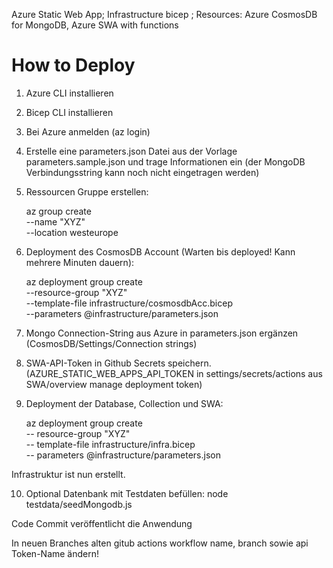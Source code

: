 Azure Static Web App;
Infrastructure bicep ;
Resources: Azure CosmosDB for MongoDB, Azure SWA with functions

# How to Deploy

1. Azure CLI installieren
2. Bicep CLI installieren
3. Bei Azure anmelden (az login)
4. Erstelle eine parameters.json Datei aus der Vorlage parameters.sample.json und trage Informationen ein (der MongoDB Verbindungsstring kann noch nicht eingetragen werden)
5. Ressourcen Gruppe erstellen:

   az group create \
   --name "XYZ" \
   --location westeurope

6. Deployment des CosmosDB Account (Warten bis deployed! Kann mehrere Minuten dauern):

   az deployment group create \
   --resource-group "XYZ" \
   --template-file infrastructure/cosmosdbAcc.bicep \
   --parameters @infrastructure/parameters.json

7. Mongo Connection-String aus Azure in parameters.json ergänzen (CosmosDB/Settings/Connection strings)
8. SWA-API-Token in Github Secrets speichern. (AZURE_STATIC_WEB_APPS_API_TOKEN in settings/secrets/actions aus SWA/overview manage deployment token)
9. Deployment der Database, Collection und SWA:

   az deployment group create \
   -- resource-group "XYZ" \
   -- template-file infrastructure/infra.bicep \
   -- parameters @infrastructure/parameters.json

Infrastruktur ist nun erstellt.

10. Optional Datenbank mit Testdaten befüllen:
node testdata/seedMongodb.js

Code Commit veröffentlicht die Anwendung

In neuen Branches alten gitub actions workflow name, branch sowie api Token-Name ändern!
